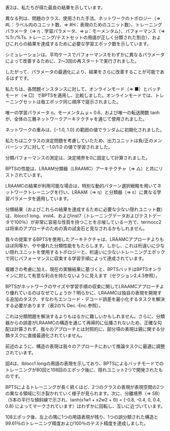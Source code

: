 表2は、私たちが得た最良の結果を示しています。

異なる列は、問題のクラス、使用された手法、ネットワークのトポロジー（⇒ #L：ラベル内のユニット数、⇒ #H：表現のためのユニット数）、トレーニングパラメータ（⇒ η：学習パラメータ、⇒ μ：モーメンタム）、パフォーマンス（⇒ %Tr./%Ts. トレーニング/テストセットの用語が正しく分類された割合）、およびこれらの結果を達成するために必要な学習エポック数を示しています。

シミュレーションは、平均ケースでパフォーマンスをわずかに異なるパラメータによって改善するために、2〜3回の再スタートで実行されました。

したがって、パラメータの最適化により、結果をさらに改善することが可能であるはずです。

私たちは、各問題インスタンスに対して、オンラインモード（⇒ ■）とバッチモード（⇒ □）でBPTSを適用し、比較しました。オンラインモードでは、トレーニングセットは毎エポック同じ順序で提示されました。

唯一の学習パラメータ η、モーメンタム μ = 0.6、および唯一の転送関数 tanh が、全体の三層ネットワークアーキテクチャを通じて使用されました。

ネットワークの重みは、[−1.0, 1.0] の範囲の値でランダムに初期化されました。

私たちは二クラスの決定問題を考慮していたため、出力ユニットは負/正のメンバーシップに対して −1.0/1.0 の値で学習されました。

分類パフォーマンスの測定は、決定境界を0に固定して計算されました。

BPTSの性能は、LRAAM分類器（LRAAMC）アーキテクチャ（⇒ △）と共にリストされています。

LRAAMCの結果が利用可能な場合は、特別な動的パターン選択戦略を用いてネットワークトレーニングを行い、LRAAM（⇒ η）と分類器（⇒ ε）に異なる学習パラメータを適用しています。

分類結果（およびこれらの結果を達成するために必要な少ない隠れユニット数）は、lblocc1 long、inst4、およびinst7（トレーニングデータおよびテストデータで100％）が非常に容易な性質を持つことを示唆している一方で、termocc2は将来のアプローチのための真の試金石と見なされるかもしれません。

我々の提案するBPTSを使用したアーキテクチャは、LRAAMCアプローチよりもほぼ同等か、やや優れた分類性能をもたらします。しかし、これは桁違いに少ない隠れユニットを使用するトポロジーと、桁違いに少ないトレーニングエポックで同じパフォーマンスに収束する学習手順によって達成されています。

複雑さの考慮に加え、現在の実験結果に基づくと、BPTSバッチはBPTSオンラインに対して有意な利点を持たないように見えます（セクション2.4.3参照）。

BPTSがネットワークのサイズや学習手順の収束に関してLRAAMCアプローチより優れているのはなぜでしょうか？明らかに、LRAAMCは独自の表現を開発する追加のタスク、すなわちエンコード・デコード誤差を最小化するタスクを解決する必要があります（表2の% Dec.-Enc.参照）。

これは分類問題を解決するよりもはるかに難しいかもしれません。さらに、分類器からの誤差がLRAAMCの構造を通じて再帰的に伝播されないため、正確な勾配は計算されず、我々のアプローチとは対照的に、部分項の表現は親に関する分類タスクに直接最適化されていません。

前述のように、構造の表現は我々のアプローチにおいて推論タスクに最適に調整されています。

図4は、lblocc1 longの用語の表現を示しており、BPTSによるバッチモードでのトレーニングが80回と108回のエポック後に、隠れユニット2つで開発されたものです。

BPTSによるトレーニングが長く続くほど、2つのクラスの表現が表現空間の2つの異なる領域に引き裂かれていく様子が見られます。次に、分離境界（⇒ SB）（5本の平行な傾斜線で示され、tanh(x1w1 + x2w2 + Θ) = {-0.8, -0.4, 0, 0.4, 0.8} によってマークされています）はわずかに回転し、互いに近づいています。

108エポック後、左上の隅に1つの用語表現が残り、1つの誤分類された構造と99.61％のトレーニング精度および100％のテスト精度を達成しました。
